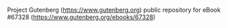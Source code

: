 Project Gutenberg (https://www.gutenberg.org) public repository for
eBook #67328 (https://www.gutenberg.org/ebooks/67328)
